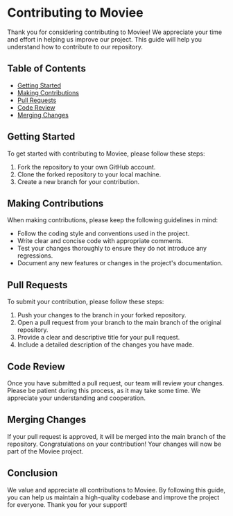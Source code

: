 # Contributing to Moviee

Thank you for considering contributing to Moviee! We appreciate your time and effort in helping us improve our project. This guide will help you understand how to contribute to our repository.

## Table of Contents

-   [Getting Started](#getting-started)
-   [Making Contributions](#making-contributions)
-   [Pull Requests](#pull-requests)
-   [Code Review](#code-review)
-   [Merging Changes](#merging-changes)

## Getting Started

To get started with contributing to Moviee, please follow these steps:

1. Fork the repository to your own GitHub account.
2. Clone the forked repository to your local machine.
3. Create a new branch for your contribution.

## Making Contributions

When making contributions, please keep the following guidelines in mind:

-   Follow the coding style and conventions used in the project.
-   Write clear and concise code with appropriate comments.
-   Test your changes thoroughly to ensure they do not introduce any regressions.
-   Document any new features or changes in the project's documentation.

## Pull Requests

To submit your contribution, please follow these steps:

1. Push your changes to the branch in your forked repository.
2. Open a pull request from your branch to the main branch of the original repository.
3. Provide a clear and descriptive title for your pull request.
4. Include a detailed description of the changes you have made.

## Code Review

Once you have submitted a pull request, our team will review your changes. Please be patient during this process, as it may take some time. We appreciate your understanding and cooperation.

## Merging Changes

If your pull request is approved, it will be merged into the main branch of the repository. Congratulations on your contribution! Your changes will now be part of the Moviee project.

## Conclusion

We value and appreciate all contributions to Moviee. By following this guide, you can help us maintain a high-quality codebase and improve the project for everyone. Thank you for your support!
